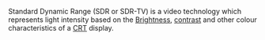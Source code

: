 Standard Dynamic Range (SDR or SDR-TV) is a video technology which represents light intensity based on the [Brightness](brightness.md), [contrast](contrast) and other colour characteristics of a [CRT](Cathode%20Ray%20Tube) display.